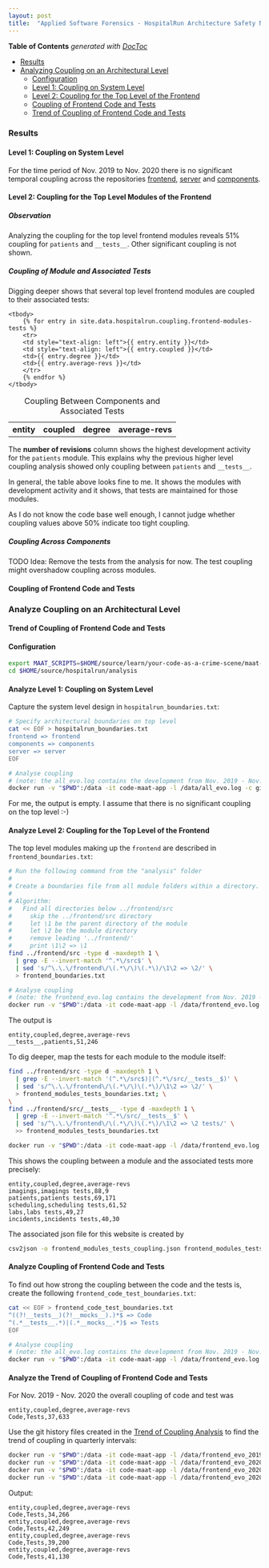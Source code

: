 ```yaml
---
layout: post
title:  "Applied Software Forensics - HospitalRun Architecture Safety Net"
---
```


<!-- doctoc --maxlevel 4 $HOME/source/wonderbird/wonderbird.github.io/_posts/2022-05-13-safety-net-for-architecture.md -->

<!-- START doctoc generated TOC please keep comment here to allow auto update -->
<!-- DON'T EDIT THIS SECTION, INSTEAD RE-RUN doctoc TO UPDATE -->
**Table of Contents**  *generated with [DocToc](https://github.com/thlorenz/doctoc)*

- [Results](#results)
- [Analyzing Coupling on an Architectural Level](#analyzing-coupling-on-an-architectural-level)
  - [Configuration](#configuration)
  - [Level 1: Coupling on System Level](#level-1-coupling-on-system-level)
  - [Level 2: Coupling for the Top Level of the Frontend](#level-2-coupling-for-the-top-level-of-the-frontend)
  - [Coupling of Frontend Code and Tests](#coupling-of-frontend-code-and-tests)
  - [Trend of Coupling of Frontend Code and Tests](#trend-of-coupling-of-frontend-code-and-tests)

<!-- END doctoc generated TOC please keep comment here to allow auto update -->
### Results

#### Level 1: Coupling on System Level

For the time period of Nov. 2019 to Nov. 2020 there is no significant temporal coupling across the repositories
[frontend](https://github.com/HospitalRun/hospitalrun-frontend/tree/v2.0.0-alpha.7),
[server](https://github.com/HospitalRun/hospitalrun-server/tree/v2.0.0-alpha.5) and
[components](https://github.com/HospitalRun/components/tree/v3.0.3).

#### Level 2: Coupling for the Top Level Modules of the Frontend

##### Observation

Analyzing the coupling for the top level frontend modules reveals 51% coupling for `patients` and `__tests__`. Other significant coupling is not shown.

##### Coupling of Module and Associated Tests

Digging deeper shows that several top level frontend modules are coupled to their associated tests:

<table>
    <thead>
        <caption>Coupling Between Components and Associated Tests</caption>
        <tr>
        <th style="text-align: left">entity</th>
        <th style="text-align: left">coupled</th>
        <th>degree</th>
        <th>average-revs</th>
        </tr>
    </thead>

    <tbody>
        {% for entry in site.data.hospitalrun.coupling.frontend-modules-tests %}
        <tr>
        <td style="text-align: left">{{ entry.entity }}</td>
        <td style="text-align: left">{{ entry.coupled }}</td>
        <td>{{ entry.degree }}</td>
        <td>{{ entry.average-revs }}</td>
        </tr>
        {% endfor %}
    </tbody>
</table>

The **number of revisions** column shows the highest development activity for the `patients` module. This explains why the previous higher level coupling analysis showed only coupling between `patients` and `__tests__`.

In general, the table above looks fine to me. It shows the modules with development activity and it shows, that tests are maintained for those modules.

As I do not know the code base well enough, I cannot judge whether coupling values above 50% indicate too tight coupling.

##### Coupling Across Components

TODO Idea: Remove the tests from the analysis for now. The test coupling might overshadow coupling across modules.

#### Coupling of Frontend Code and Tests

### Analyze Coupling on an Architectural Level

#### Trend of Coupling of Frontend Code and Tests

#### Configuration

```sh
export MAAT_SCRIPTS=$HOME/source/learn/your-code-as-a-crime-scene/maat-scripts; \
cd $HOME/source/hospitalrun/analysis
```

#### Analyze Level 1: Coupling on System Level

Capture the system level design in `hospitalrun_boundaries.txt`:

```sh
# Specify architectural boundaries on top level
cat << EOF > hospitalrun_boundaries.txt
frontend => frontend
components => components
server => server
EOF

# Analyse coupling
# (note: the all_evo.log contains the development from Nov. 2019 - Nov. 2020)
docker run -v "$PWD":/data -it code-maat-app -l /data/all_evo.log -c git -a coupling -g /data/hospitalrun_boundaries.txt
```

For me, the output is empty. I assume that there is no significant coupling on the top level :-)

#### Analyze Level 2: Coupling for the Top Level of the Frontend

The top level modules making up the `frontend` are described in `frontend_boundaries.txt`:

```sh
# Run the following command from the "analysis" folder
#
# Create a boundaries file from all module folders within a directory.
#
# Algorithm:
#   Find all directories below ../frontend/src
#     skip the ../frontend/src directory
#     let \1 be the parent directory of the module
#     let \2 be the module directory
#     remove leading '../frontend/'
#     print \1\2 => \1
find ../frontend/src -type d -maxdepth 1 \
  | grep -E --invert-match '^.*\/src$' \
  | sed 's/^\.\.\/frontend\/\(.*\/\)\(.*\)/\1\2 => \2/' \
  > frontend_boundaries.txt

# Analyse coupling
# (note: the frontend_evo.log contains the development from Nov. 2019 - Nov. 2020)
docker run -v "$PWD":/data -it code-maat-app -l /data/frontend_evo.log -c git -a coupling -g /data/frontend_boundaries.txt
```

The output is

```text
entity,coupled,degree,average-revs
__tests__,patients,51,246
```

To dig deeper, map the tests for each module to the module itself:

```sh
find ../frontend/src -type d -maxdepth 1 \
  | grep -E --invert-match '(^.*\/src$)|(^.*\/src/__tests__$)' \
  | sed 's/^\.\.\/frontend\/\(.*\/\)\(.*\)/\1\2 => \2/' \
  > frontend_modules_tests_boundaries.txt; \
\
find ../frontend/src/__tests__ -type d -maxdepth 1 \
  | grep -E --invert-match '^.*\/src/__tests__$' \
  | sed 's/^\.\.\/frontend\/\(.*\/\)\(.*\)/\1\2 => \2 tests/' \
  >> frontend_modules_tests_boundaries.txt

docker run -v "$PWD":/data -it code-maat-app -l /data/frontend_evo.log -c git -a coupling -g /data/frontend_modules_tests_boundaries.txt > frontend_modules_tests_coupling.csv
```

This shows the coupling between a module and the associated tests more precisely:

```text
entity,coupled,degree,average-revs
imagings,imagings tests,88,9
patients,patients tests,69,171
scheduling,scheduling tests,61,52
labs,labs tests,49,27
incidents,incidents tests,40,30
```

The associated json file for this website is created by

```sh
csv2json -o frontend_modules_tests_coupling.json frontend_modules_tests_coupling.csv
```

#### Analyze Coupling of Frontend Code and Tests

To find out how strong the coupling between the code and the tests is, create the following
`frontend_code_test_boundaries.txt`:

```sh
cat << EOF > frontend_code_test_boundaries.txt
^((?!__tests__)(?!__mocks__).)*$ => Code
^(.*__tests__.*)|(.*__mocks__.*)$ => Tests
EOF

# Analyse coupling
# (note: the all_evo.log contains the development from Nov. 2019 - Nov. 2020)
docker run -v "$PWD":/data -it code-maat-app -l /data/frontend_evo.log -c git -a coupling -g /data/frontend_code_test_boundaries.txt
```

#### Analyze the Trend of Coupling of Frontend Code and Tests

For Nov. 2019 - Nov. 2020 the overall coupling of code and test was

```text
entity,coupled,degree,average-revs
Code,Tests,37,633
```

Use the git history files created in the
[Trend of Coupling Analysis](2022/05/10/applied-forensics-trend-of-coupling.html)
to find the trend of coupling in quarterly intervals:

```sh
docker run -v "$PWD":/data -it code-maat-app -l /data/frontend_evo_201911P3M.log -c git -a coupling -g /data/frontend_code_test_boundaries.txt; \
docker run -v "$PWD":/data -it code-maat-app -l /data/frontend_evo_202002P3M.log -c git -a coupling -g /data/frontend_code_test_boundaries.txt; \
docker run -v "$PWD":/data -it code-maat-app -l /data/frontend_evo_202005P3M.log -c git -a coupling -g /data/frontend_code_test_boundaries.txt; \
docker run -v "$PWD":/data -it code-maat-app -l /data/frontend_evo_202008P3M.log -c git -a coupling -g /data/frontend_code_test_boundaries.txt
```

Output:

```text
entity,coupled,degree,average-revs
Code,Tests,34,266
entity,coupled,degree,average-revs
Code,Tests,42,249
entity,coupled,degree,average-revs
Code,Tests,39,200
entity,coupled,degree,average-revs
Code,Tests,41,130
```
